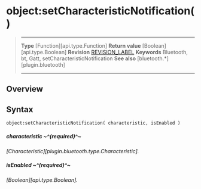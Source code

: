 # object:setCharacteristicNotification()

> --------------------- ------------------------------------------------------------------------------------------
> __Type__              [Function][api.type.Function]
> __Return value__      [Boolean][api.type.Boolean]
> __Revision__          [REVISION_LABEL](REVISION_URL)
> __Keywords__          Bluetooth, bt, Gatt, setCharacteristicNotification
> __See also__          [bluetooth.*][plugin.bluetooth]
> --------------------- ------------------------------------------------------------------------------------------

## Overview

## Syntax

	object:setCharacteristicNotification( characteristic, isEnabled )

##### characteristic ~^(required)^~
_[Characteristic][plugin.bluetooth.type.Characteristic]._

##### isEnabled ~^(required)^~
_[Boolean][api.type.Boolean]._